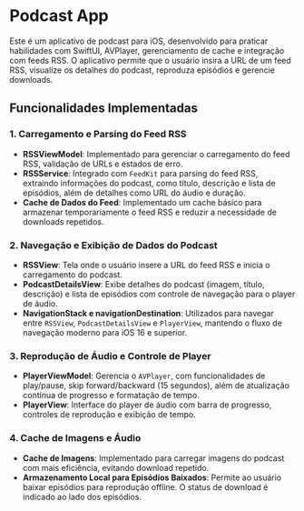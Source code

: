 # Podcast App

Este é um aplicativo de podcast para iOS, desenvolvido para praticar habilidades com SwiftUI, AVPlayer, gerenciamento de cache e integração com feeds RSS. O aplicativo permite que o usuário insira a URL de um feed RSS, visualize os detalhes do podcast, reproduza episódios e gerencie downloads.

## Funcionalidades Implementadas

### 1. Carregamento e Parsing do Feed RSS
- **RSSViewModel**: Implementado para gerenciar o carregamento do feed RSS, validação de URLs e estados de erro.
- **RSSService**: Integrado com `FeedKit` para parsing do feed RSS, extraindo informações do podcast, como título, descrição e lista de episódios, além de detalhes como URL do áudio e duração.
- **Cache de Dados do Feed**: Implementado um cache básico para armazenar temporariamente o feed RSS e reduzir a necessidade de downloads repetidos.

### 2. Navegação e Exibição de Dados do Podcast
- **RSSView**: Tela onde o usuário insere a URL do feed RSS e inicia o carregamento do podcast.
- **PodcastDetailsView**: Exibe detalhes do podcast (imagem, título, descrição) e lista de episódios com controle de navegação para o player de áudio.
- **NavigationStack e navigationDestination**: Utilizados para navegar entre `RSSView`, `PodcastDetailsView` e `PlayerView`, mantendo o fluxo de navegação moderno para iOS 16 e superior.

### 3. Reprodução de Áudio e Controle de Player
- **PlayerViewModel**: Gerencia o `AVPlayer`, com funcionalidades de play/pause, skip forward/backward (15 segundos), além de atualização contínua de progresso e formatação de tempo.
- **PlayerView**: Interface do player de áudio com barra de progresso, controles de reprodução e exibição de tempo.

### 4. Cache de Imagens e Áudio
- **Cache de Imagens**: Implementado para carregar imagens do podcast com mais eficiência, evitando download repetido.
- **Armazenamento Local para Episódios Baixados**: Permite ao usuário baixar episódios para reprodução offline. O status de download é indicado ao lado dos episódios.
